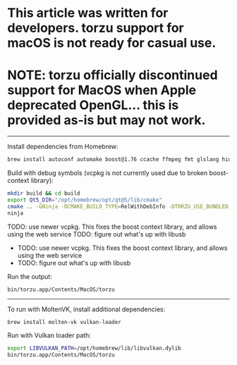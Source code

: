 # This article was written for developers. torzu support for macOS is not ready for casual use.

# NOTE: torzu officially discontinued support for MacOS when Apple deprecated OpenGL... this is provided as-is but may not work.
---

Install dependencies from Homebrew:
```sh
brew install autoconf automake boost@1.76 ccache ffmpeg fmt glslang hidapi libtool libusb lz4 ninja nlohmann-json openssl pkg-config qt@5 sdl2 speexdsp zlib zlib zstd
```

Build with debug symbols (vcpkg is not currently used due to broken boost-context library):
```sh
mkdir build && cd build
export Qt5_DIR="/opt/homebrew/opt/qt@5/lib/cmake"
cmake .. -GNinja -DCMAKE_BUILD_TYPE=RelWithDebInfo -DTORZU_USE_BUNDLED_VCPKG=OFF -DTORZU_TESTS=OFF -DENABLE_WEB_SERVICE=OFF -DENABLE_LIBUSB=OFF
ninja
```

TODO: use newer vcpkg. This fixes the boost context library, and allows using the web service
TODO: figure out what's up with libusb
- TODO: use newer vcpkg. This fixes the boost context library, and allows using the web service
- TODO: figure out what's up with libusb

Run the output:
```
bin/torzu.app/Contents/MacOS/torzu
```

---

To run with MoltenVK, install additional dependencies:
```sh
brew install molten-vk vulkan-loader
```

Run with Vulkan loader path:
```sh
export LIBVULKAN_PATH=/opt/homebrew/lib/libvulkan.dylib
bin/torzu.app/Contents/MacOS/torzu
```